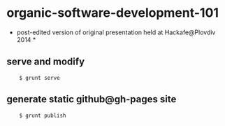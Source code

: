 # organic-software-development-101

* post-edited version of original presentation held at Hackafe@Plovdiv 2014 *

## serve and modify

		$ grunt serve

## generate static github@gh-pages site

		$ grunt publish